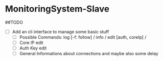 # MonitoringSystem-Slave


##TODO
* [ ] Add an cli interface to manage some basic stuff
    * [ ] Possible Commands: log [-f: follow] / info / edit [auth, coreIp] / 
    * [ ] Core IP edit
    * [ ] Auth Key edit
    * [ ] General Informations about connections and maybe also some delay